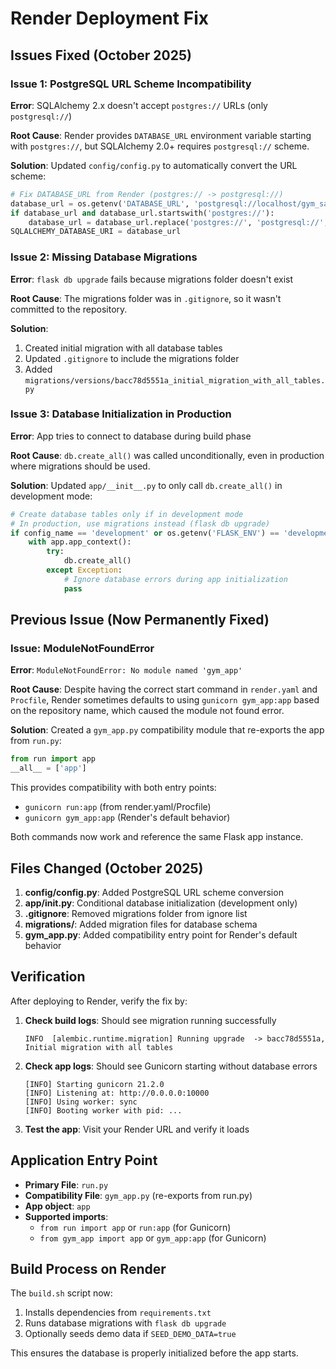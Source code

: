 # Render Deployment Fix

## Issues Fixed (October 2025)

### Issue 1: PostgreSQL URL Scheme Incompatibility
**Error**: SQLAlchemy 2.x doesn't accept `postgres://` URLs (only `postgresql://`)

**Root Cause**: 
Render provides `DATABASE_URL` environment variable starting with `postgres://`, but SQLAlchemy 2.0+ requires `postgresql://` scheme.

**Solution**:
Updated `config/config.py` to automatically convert the URL scheme:
```python
# Fix DATABASE_URL from Render (postgres:// -> postgresql://)
database_url = os.getenv('DATABASE_URL', 'postgresql://localhost/gym_saas_prod')
if database_url and database_url.startswith('postgres://'):
    database_url = database_url.replace('postgres://', 'postgresql://', 1)
SQLALCHEMY_DATABASE_URI = database_url
```

### Issue 2: Missing Database Migrations
**Error**: `flask db upgrade` fails because migrations folder doesn't exist

**Root Cause**: 
The migrations folder was in `.gitignore`, so it wasn't committed to the repository.

**Solution**:
1. Created initial migration with all database tables
2. Updated `.gitignore` to include the migrations folder
3. Added `migrations/versions/bacc78d5551a_initial_migration_with_all_tables.py`

### Issue 3: Database Initialization in Production
**Error**: App tries to connect to database during build phase

**Root Cause**: 
`db.create_all()` was called unconditionally, even in production where migrations should be used.

**Solution**:
Updated `app/__init__.py` to only call `db.create_all()` in development mode:
```python
# Create database tables only if in development mode
# In production, use migrations instead (flask db upgrade)
if config_name == 'development' or os.getenv('FLASK_ENV') == 'development':
    with app.app_context():
        try:
            db.create_all()
        except Exception:
            # Ignore database errors during app initialization
            pass
```

## Previous Issue (Now Permanently Fixed)

### Issue: ModuleNotFoundError
**Error**: `ModuleNotFoundError: No module named 'gym_app'`

**Root Cause**: 
Despite having the correct start command in `render.yaml` and `Procfile`, Render sometimes defaults to using `gunicorn gym_app:app` based on the repository name, which caused the module not found error.

**Solution**:
Created a `gym_app.py` compatibility module that re-exports the app from `run.py`:
```python
from run import app
__all__ = ['app']
```

This provides compatibility with both entry points:
- `gunicorn run:app` (from render.yaml/Procfile)
- `gunicorn gym_app:app` (Render's default behavior)

Both commands now work and reference the same Flask app instance.

## Files Changed (October 2025)

1. **config/config.py**: Added PostgreSQL URL scheme conversion
2. **app/__init__.py**: Conditional database initialization (development only)
3. **.gitignore**: Removed migrations folder from ignore list
4. **migrations/**: Added migration files for database schema
5. **gym_app.py**: Added compatibility entry point for Render's default behavior

## Verification

After deploying to Render, verify the fix by:

1. **Check build logs**: Should see migration running successfully
   ```
   INFO  [alembic.runtime.migration] Running upgrade  -> bacc78d5551a, Initial migration with all tables
   ```

2. **Check app logs**: Should see Gunicorn starting without database errors
   ```
   [INFO] Starting gunicorn 21.2.0
   [INFO] Listening at: http://0.0.0.0:10000
   [INFO] Using worker: sync
   [INFO] Booting worker with pid: ...
   ```

3. **Test the app**: Visit your Render URL and verify it loads

## Application Entry Point
- **Primary File**: `run.py`
- **Compatibility File**: `gym_app.py` (re-exports from run.py)
- **App object**: `app`
- **Supported imports**: 
  - `from run import app` or `run:app` (for Gunicorn)
  - `from gym_app import app` or `gym_app:app` (for Gunicorn)

## Build Process on Render

The `build.sh` script now:
1. Installs dependencies from `requirements.txt`
2. Runs database migrations with `flask db upgrade`
3. Optionally seeds demo data if `SEED_DEMO_DATA=true`

This ensures the database is properly initialized before the app starts.
